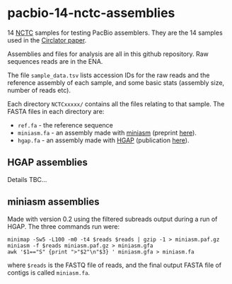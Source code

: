 # pacbio-14-nctc-assemblies

14 [NCTC][nctc home] samples for testing PacBio assemblers.
They are the 14 samples used in the [Circlator paper][circlator paper].

Assemblies and files for analysis are all in this github repository.
Raw sequences reads are in the ENA.

The file `sample_data.tsv` lists accession IDs for the raw reads and the
reference assembly of each sample, and some basic stats (assembly
size, number of reads etc).

Each directory `NCTCxxxxx/` contains all the files
relating to that sample.
The FASTA files in each directory are:

* `ref.fa` - the reference sequence
* `miniasm.fa` - an assembly made with [miniasm][miniasm github]
  (preprint [here][miniasm arxiv]).
* `hgap.fa` - an assembly made with [HGAP][hgap github]
  (publication [here][hgap paper]).


## HGAP assemblies

Details TBC...

## miniasm assemblies

Made with version 0.2 using the filtered subreads output during a run
of HGAP. The three commands run were:

    minimap -Sw5 -L100 -m0 -t4 $reads $reads | gzip -1 > miniasm.paf.gz
    miniasm -f $reads miniasm.paf.gz > miniasm.gfa
    awk '$1=="S" {print ">"$2"\n"$3} ' miniasm.gfa > miniasm.fa

where `$reads` is the FASTQ file of reads, and the final output
FASTA file of contigs is called `miniasm.fa`.


[hgap github]: https://github.com/PacificBiosciences/Bioinformatics-Training/wiki/HGAP
[hgap paper]: http://www.nature.com/nmeth/journal/v10/n6/abs/nmeth.2474.html
[miniasm arxiv]: http://arxiv.org/abs/1512.01801
[miniasm github]: http://www.genomebiology.com/2015/16/1/294
[circlator paper]: http://www.genomebiology.com/2015/16/1/294
[nctc home]: https://www.phe-culturecollections.org.uk/collections/nctc.aspx
